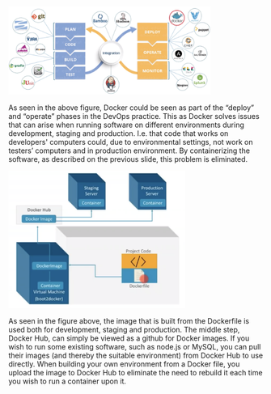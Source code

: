 <img src="https://github.com/christinasunnegardh/katacoda-scenarios/blob/master/dockertutorial/assets/2.png?raw=true" alt="Docker2" width="400px" />

As seen in the above figure, Docker could be seen as part of the “deploy” and “operate” phases in the DevOps practice. This as Docker solves issues that can arise when running software on different environments during development, staging and production. I.e. that code that works on developers' computers could, due to environmental settings, not work on testers’ computers and in production environment. By containerizing the software, as described on the previous slide, this problem is eliminated.

<img src="https://github.com/christinasunnegardh/katacoda-scenarios/blob/master/dockertutorial/assets/3.png?raw=true" alt="Docker2" width="350px" />

As seen in the figure above, the image that is built from the Dockerfile is used both for development, staging and production. The middle step, Docker Hub, can simply be viewed as a github for Docker images. If you wish to run some existing software, such as node.js or MySQL, you can pull their images (and thereby the suitable environment) from Docker Hub to use directly. When building your own environment from a Docker file, you upload the image to Docker Hub to eliminate the need to rebuild it each time you wish to run a container upon it.
